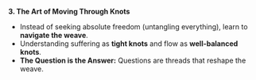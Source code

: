 **3. The Art of Moving Through Knots**

- Instead of seeking absolute freedom (untangling everything), learn to **navigate the weave**.
- Understanding suffering as **tight knots** and flow as **well-balanced knots**.
- **The Question is the Answer:** Questions are threads that reshape the weave.